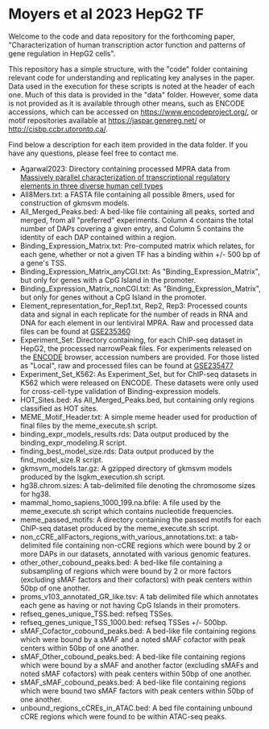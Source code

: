 # Moyers et al 2023 HepG2 TF

Welcome to the code and data repository for the forthcoming paper, "Characterization of human transcription actor function and patterns of gene regulation in HepG2 cells".

This repository has a simple structure, with the "code" folder containing relevant code for understanding and replicating key analyses in the paper.  Data used in the execution for these scripts is noted at the header of each one.  Much of this data is provided in the "data" folder.  However, some data is not provided as it is available through other means, such as ENCODE accessions, which can be accessed on https://www.encodeproject.org/, or motif repositories available at https://jaspar.genereg.net/ or http://cisbp.ccbr.utoronto.ca/.

Find below a description for each item provided in the data folder.  If you have any questions,
please feel free to contact me.

- Agarwal2023: Directory containing processed MPRA data from [Massively parallel characterization of transcriptional regulatory elements in three diverse human cell types](https://www.biorxiv.org/content/10.1101/2023.03.05.531189v1.full)
- All8Mers.txt: a FASTA file containing all possible 8mers, used for construction of gkmsvm models.
- All_Merged_Peaks.bed: A bed-like file containing all peaks, sorted and merged, from all "preferred" experiments. Column 4 contains the total number of DAPs covering a given entry, and Column 5 contains the identity of each DAP contained within a region.
- Binding_Expression_Matrix.txt: Pre-computed matrix which relates, for each gene, whether or not a given TF has a binding within +/- 500 bp of a gene's TSS.
- Binding_Expression_Matrix_anyCGI.txt: As "Binding_Expression_Matrix", but only for genes with a CpG Island in the promoter.
- Binding_Expression_Matrix_nonCGI.txt: As "Binding_Expression_Matrix", but only for genes without a CpG Island in the promoter.
- Element_representation_for_Rep1.txt, Rep2, Rep3: Processed counts data and signal in each replicate for the number of reads in RNA and DNA for each element in our lentiviral MPRA. Raw and processed data files can be found at [GSE235360](https://www.ncbi.nlm.nih.gov/geo/query/acc.cgi?acc=GSE235360)
- Experiment_Set: Directory containing, for each ChIP-seq dataset in HepG2, the processed narrowPeak files. For experiments released on the [ENCODE](https://www.encodeproject.org/) browser, accession numbers are provided.  For those listed as "Local", raw and processed files can be found at [GSE235477](https://www.ncbi.nlm.nih.gov/geo/query/acc.cgi?acc=GSE235477)
- Experiment_Set_K562: As Experiment_Set, but for ChIP-seq datasets in K562 which were released on ENCODE. These datasets were only used for cross-cell-type validation of Binding-expression models.
- HOT_Sites.bed: As All_Merged_Peaks.bed, but containing only regions classified as HOT sites.
- MEME_Motif_Header.txt: A simple meme header used for production of final files by the meme_execute.sh script.
- binding_expr_models_results.rds: Data output produced by the binding_expr_modeling.R script.
- finding_best_model_size.rds: Data output produced by the find_model_size.R script.
- gkmsvm_models.tar.gz: A gzipped directory of gkmsvm models produced by the lsgkm_execution.sh script.
- hg38.chrom.sizes: A tab-delimited file denoting the chromosome sizes for hg38.
- mammal_homo_sapiens_1000_199.na.bfile: A file used by the meme_execute.sh script which contains nucleotide frequencies.
- meme_passed_motifs: A directory containing the passed motifs for each ChIP-seq dataset produced by the meme_execute.sh script.
- non_cCRE_allFactors_regions_with_various_annotations.txt: a tab-delimited file containing non-cCRE regions which were bound by 2 or more DAPs in our datasets, annotated with various genomic features.
- other_other_cobound_peaks.bed: A bed-like file containing a subsampling of regions which were bound by 2 or more factors (excluding sMAF factors and their cofactors) with peak centers within 50bp of one another.
- proms_v103_annotated_GR_like.tsv: A tab delimited file which annotates each gene as having or not having CpG Islands in their promoters.  
- refseq_genes_unique_TSS.bed: refseq TSSes.
- refseq_genes_unique_TSS_1000.bed: refseq TSSes +/- 500bp.
- sMAF_Cofactor_cobound_peaks.bed: A bed-like file containing regions which were bound by a sMAF and a noted sMAF cofactor with peak centers within 50bp of one another.
- sMAF_Other_cobound_peaks.bed: A bed-like file containing regions which were bound by a sMAF and another factor (excluding sMAFs and noted sMAF cofactors) with peak centers within 50bp of one another.
- sMAF_sMAF_cobound_peaks.bed: A bed-like file containing regions which were bound two sMAF factors with peak centers within 50bp of one another.
- unbound_regions_cCREs_in_ATAC.bed: A bed file containing unbound cCRE regions which were found to be within ATAC-seq peaks.  

